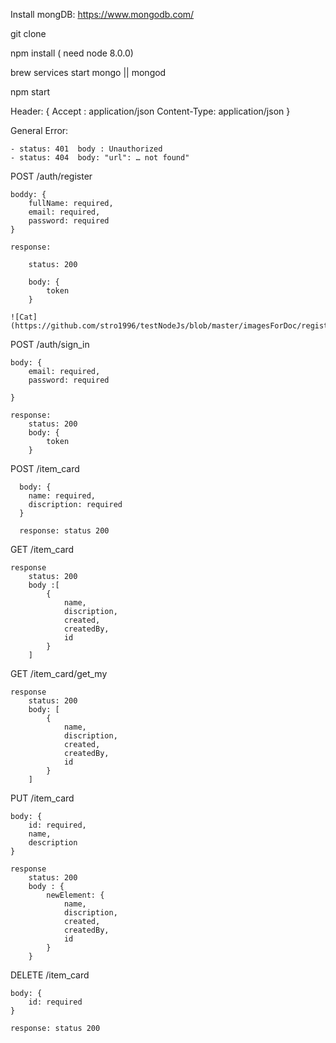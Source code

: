 Install mongDB: https://www.mongodb.com/

git clone

npm install ( need node 8.0.0)

brew services start mongo || mongod

npm start

Header: {
	Accept : application/json
	Content-Type: application/json
}

General Error:

	- status: 401  body : Unauthorized
	- status: 404  body: "url": … not found"


POST /auth/register

	boddy: {
	 	fullName: required,
		email: required,
		password: required
	}

	response:

		status: 200

		body: {
			token
		}

	![Cat](https://github.com/stro1996/testNodeJs/blob/master/imagesForDoc/registration.png)
POST /auth/sign_in

	body: {
		email: required,
		password: required

	}

	response:
		status: 200
		body: {
			token
		}

POST /item_card

	  body: {
  		name: required,
	  	discription: required
	  }

	  response: status 200

GET /item_card

	response
		status: 200
		body :[
			{
				name,
				discription,
				created,
				createdBy,
				id
			}
		]

GET /item_card/get_my

	response
		status: 200
		body: [
			{
				name,
				discription,
				created,
				createdBy,
				id
			}
		]

PUT /item_card

	body: {
		id: required,
		name,
		description
	}
	
	response
		status: 200
		body : {
			newElement: {
				name,
				discription,
				created,
				createdBy,
				id
			}
		}

DELETE /item_card

	body: {
		id: required
	}

	response: status 200

